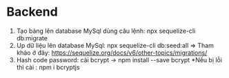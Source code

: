 # Backend

1. Tạo bảng lên database MySql dùng câu lệnh: npx sequelize-cli db:migrate
2. Up dữ liệu lên database MySql: npx sequelize-cli db:seed:all
   => Tham khảo ở đây: https://sequelize.org/docs/v6/other-topics/migrations/
3. Hash code password:
   cài bcrypt -> npm install --save bcrypt
   \*Nếu bị lỗi thì cài : npm i bcryptjs
